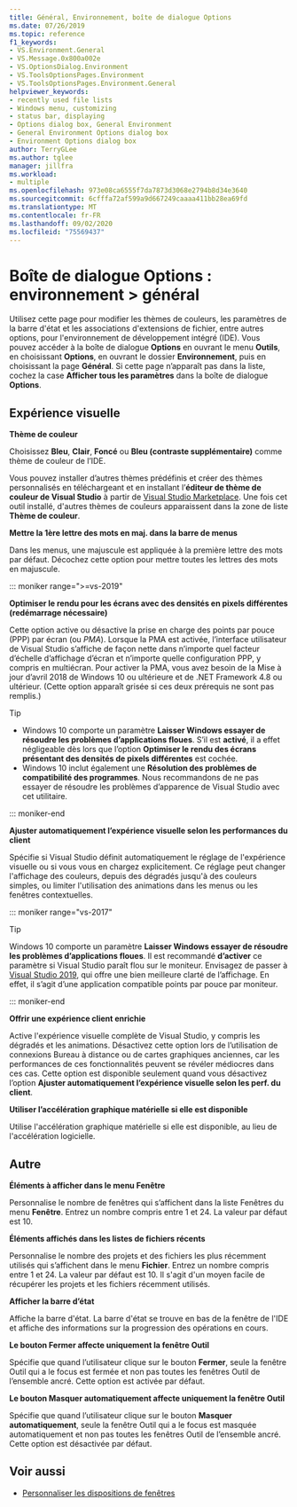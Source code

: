```yaml
---
title: Général, Environnement, boîte de dialogue Options
ms.date: 07/26/2019
ms.topic: reference
f1_keywords:
- VS.Environment.General
- VS.Message.0x800a002e
- VS.OptionsDialog.Environment
- VS.ToolsOptionsPages.Environment
- VS.ToolsOptionsPages.Environment.General
helpviewer_keywords:
- recently used file lists
- Windows menu, customizing
- status bar, displaying
- Options dialog box, General Environment
- General Environment Options dialog box
- Environment Options dialog box
author: TerryGLee
ms.author: tglee
manager: jillfra
ms.workload:
- multiple
ms.openlocfilehash: 973e08ca6555f7da7873d3068e2794b8d34e3640
ms.sourcegitcommit: 6cfffa72af599a9d667249caaaa411bb28ea69fd
ms.translationtype: MT
ms.contentlocale: fr-FR
ms.lasthandoff: 09/02/2020
ms.locfileid: "75569437"
---
```

# <a name="options-dialog-box-environment--general"></a>Boîte de dialogue Options : environnement \> général

Utilisez cette page pour modifier les thèmes de couleurs, les paramètres de la barre d'état et les associations d'extensions de fichier, entre autres options, pour l'environnement de développement intégré (IDE). Vous pouvez accéder à la boîte de dialogue **Options** en ouvrant le menu **Outils**, en choisissant **Options**, en ouvrant le dossier **Environnement**, puis en choisissant la page **Général**. Si cette page n’apparaît pas dans la liste, cochez la case **Afficher tous les paramètres** dans la boîte de dialogue **Options**.

## <a name="visual-experience"></a>Expérience visuelle

**Thème de couleur**

Choisissez **Bleu**, **Clair**, **Foncé** ou **Bleu (contraste supplémentaire)** comme thème de couleur de l’IDE.

Vous pouvez installer d’autres thèmes prédéfinis et créer des thèmes personnalisés en téléchargeant et en installant l’**éditeur de thème de couleur de Visual Studio** à partir de [Visual Studio Marketplace](https://marketplace.visualstudio.com/items?itemName=VisualStudioPlatformTeam.VisualStudio2017ColorThemeEditor). Une fois cet outil installé, d'autres thèmes de couleurs apparaissent dans la zone de liste **Thème de couleur**.

**Mettre la 1ère lettre des mots en maj. dans la barre de menus**

Dans les menus, une majuscule est appliquée à la première lettre des mots par défaut. Décochez cette option pour mettre toutes les lettres des mots en majuscule.

::: moniker range=">=vs-2019"

**Optimiser le rendu pour les écrans avec des densités en pixels différentes (redémarrage nécessaire)**

Cette option active ou désactive la prise en charge des points par pouce (PPP) par écran (ou *PMA*). Lorsque la PMA est activée, l’interface utilisateur de Visual Studio s’affiche de façon nette dans n’importe quel facteur d’échelle d’affichage d’écran et n’importe quelle configuration PPP, y compris en multiécran. Pour activer la PMA, vous avez besoin de la Mise à jour d’avril 2018 de Windows 10 ou ultérieure et de .NET Framework 4.8 ou ultérieur. (Cette option apparaît grisée si ces deux prérequis ne sont pas remplis.)

> [!TIP]
> - Windows 10 comporte un paramètre **Laisser Windows essayer de résoudre les problèmes d’applications floues**. S’il est **activé**, il a effet négligeable dès lors que l’option **Optimiser le rendu des écrans présentant des densités de pixels différentes** est cochée.
> - Windows 10 inclut également une **Résolution des problèmes de compatibilité des programmes**. Nous recommandons de ne pas essayer de résoudre les problèmes d’apparence de Visual Studio avec cet utilitaire.

::: moniker-end

**Ajuster automatiquement l’expérience visuelle selon les performances du client**

Spécifie si Visual Studio définit automatiquement le réglage de l'expérience visuelle ou si vous vous en chargez explicitement. Ce réglage peut changer l'affichage des couleurs, depuis des dégradés jusqu'à des couleurs simples, ou limiter l'utilisation des animations dans les menus ou les fenêtres contextuelles.

::: moniker range="vs-2017"

> [!TIP]
> Windows 10 comporte un paramètre **Laisser Windows essayer de résoudre les problèmes d’applications floues**. Il est recommandé **d’activer** ce paramètre si Visual Studio paraît flou sur le moniteur. Envisagez de passer à [Visual Studio 2019](https://visualstudio.microsoft.com/downloads), qui offre une bien meilleure clarté de l’affichage. En effet, il s’agit d’une application compatible points par pouce par moniteur.

::: moniker-end

**Offrir une expérience client enrichie**

Active l'expérience visuelle complète de Visual Studio, y compris les dégradés et les animations. Désactivez cette option lors de l’utilisation de connexions Bureau à distance ou de cartes graphiques anciennes, car les performances de ces fonctionnalités peuvent se révéler médiocres dans ces cas. Cette option est disponible seulement quand vous désactivez l’option **Ajuster automatiquement l’expérience visuelle selon les perf. du client**.

**Utiliser l’accélération graphique matérielle si elle est disponible**

Utilise l'accélération graphique matérielle si elle est disponible, au lieu de l'accélération logicielle.

## <a name="other"></a>Autre

**Éléments à afficher dans le menu Fenêtre**

Personnalise le nombre de fenêtres qui s’affichent dans la liste Fenêtres du menu **Fenêtre**. Entrez un nombre compris entre 1 et 24. La valeur par défaut est 10.

**Éléments affichés dans les listes de fichiers récents**

Personnalise le nombre des projets et des fichiers les plus récemment utilisés qui s’affichent dans le menu **Fichier**. Entrez un nombre compris entre 1 et 24. La valeur par défaut est 10. Il s'agit d'un moyen facile de récupérer les projets et les fichiers récemment utilisés.

**Afficher la barre d’état**

Affiche la barre d'état. La barre d'état se trouve en bas de la fenêtre de l'IDE et affiche des informations sur la progression des opérations en cours.

**Le bouton Fermer affecte uniquement la fenêtre Outil**

Spécifie que quand l’utilisateur clique sur le bouton **Fermer**, seule la fenêtre Outil qui a le focus est fermée et non pas toutes les fenêtres Outil de l’ensemble ancré. Cette option est activée par défaut.

**Le bouton Masquer automatiquement affecte uniquement la fenêtre Outil**

Spécifie que quand l’utilisateur clique sur le bouton **Masquer automatiquement**, seule la fenêtre Outil qui a le focus est masquée automatiquement et non pas toutes les fenêtres Outil de l’ensemble ancré. Cette option est désactivée par défaut.

## <a name="see-also"></a>Voir aussi

- [Personnaliser les dispositions de fenêtres](../../ide/customizing-window-layouts-in-visual-studio.md)
